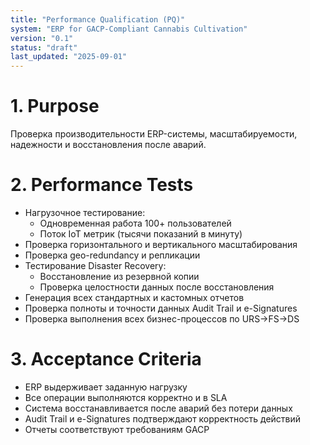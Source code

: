 ```yaml
---
title: "Performance Qualification (PQ)"
system: "ERP for GACP-Compliant Cannabis Cultivation"
version: "0.1"
status: "draft"
last_updated: "2025-09-01"
---
```


# 1. Purpose

Проверка производительности ERP-системы, масштабируемости, надежности и восстановления после аварий.

# 2. Performance Tests

- Нагрузочное тестирование:
  - Одновременная работа 100+ пользователей
  - Поток IoT метрик (тысячи показаний в минуту)
- Проверка горизонтального и вертикального масштабирования
- Проверка geo-redundancy и репликации
- Тестирование Disaster Recovery:
  - Восстановление из резервной копии
  - Проверка целостности данных после восстановления
- Генерация всех стандартных и кастомных отчетов
- Проверка полноты и точности данных Audit Trail и e-Signatures
- Проверка выполнения всех бизнес-процессов по URS→FS→DS

# 3. Acceptance Criteria

- ERP выдерживает заданную нагрузку
- Все операции выполняются корректно и в SLA
- Система восстанавливается после аварий без потери данных
- Audit Trail и e-Signatures подтверждают корректность действий
- Отчеты соответствуют требованиям GACP
